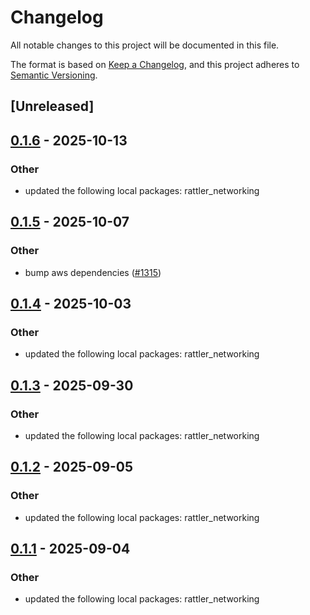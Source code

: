 # Changelog

All notable changes to this project will be documented in this file.

The format is based on [Keep a Changelog](https://keepachangelog.com/en/1.0.0/),
and this project adheres to [Semantic Versioning](https://semver.org/spec/v2.0.0.html).

## [Unreleased]

## [0.1.6](https://github.com/conda/rattler/compare/rattler_s3-v0.1.5...rattler_s3-v0.1.6) - 2025-10-13

### Other

- updated the following local packages: rattler_networking

## [0.1.5](https://github.com/conda/rattler/compare/rattler_s3-v0.1.4...rattler_s3-v0.1.5) - 2025-10-07

### Other

- bump aws dependencies ([#1315](https://github.com/conda/rattler/pull/1315))

## [0.1.4](https://github.com/conda/rattler/compare/rattler_s3-v0.1.3...rattler_s3-v0.1.4) - 2025-10-03

### Other

- updated the following local packages: rattler_networking

## [0.1.3](https://github.com/conda/rattler/compare/rattler_s3-v0.1.2...rattler_s3-v0.1.3) - 2025-09-30

### Other

- updated the following local packages: rattler_networking

## [0.1.2](https://github.com/conda/rattler/compare/rattler_s3-v0.1.1...rattler_s3-v0.1.2) - 2025-09-05

### Other

- updated the following local packages: rattler_networking

## [0.1.1](https://github.com/conda/rattler/compare/rattler_s3-v0.1.0...rattler_s3-v0.1.1) - 2025-09-04

### Other

- updated the following local packages: rattler_networking

